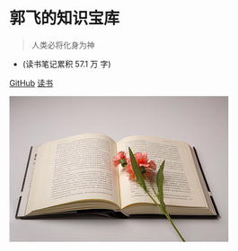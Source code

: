 

# 郭飞的知识宝库

> 人类必将化身为神

* (读书笔记累积 57.1 万 字)

[GitHub](https://github.com/guofei9987/guofei9987.github.io)
[读书](/README)

![logo](media/cover.jpeg)
